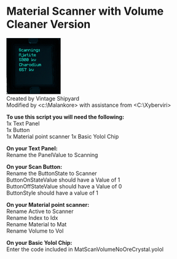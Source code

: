 # Material Scanner with Volume Cleaner Version
![](images/msvnoc.png)  
Created by Vintage Shipyard  
Modified by <c:\Malankore> with assistance from <C:\Xyberviri>
  
**To use this script you will need the following:**   
1x Text Panel  
1x Button  
1x Material point scanner
1x Basic Yolol Chip  
  
**On your Text Panel:**  
Rename the PanelValue to Scanning  
  
**On your Scan Button:**  
Rename the ButtonState to Scanner  
ButtonOnStateValue should have a Value of 1  
ButtonOffStateValue should have a Value of 0  
ButtonStyle should have a value of 1  
  
**On your Material point scanner:**  
Rename Active to Scanner  
Rename Index to Idx  
Rename Material to Mat  
Rename Volume to Vol
  
**On your Basic Yolol Chip:**  
Enter the code included in MatScanVolumeNoOreCrystal.yolol  


